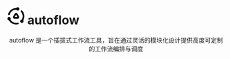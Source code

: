 <p align="center">
<h1 aligh="center">
<img src="images/logo.png" width="40"> 
autoflow
</h1>
<div align="center">
 autoflow 是一个插拔式工作流工具，旨在通过灵活的模块化设计提供高度可定制的工作流编排与调度
 </div>
</p>
